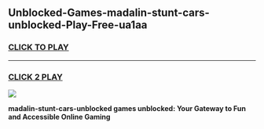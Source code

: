 
## Unblocked-Games-madalin-stunt-cars-unblocked-Play-Free-ua1aa
<h3>
<a href="https://premium76.site?title=madalin-stunt-cars-unblocked&ref=10A">CLICK TO PLAY</a></h3>
<hr>

<h3>
<a href="https://premium76.site?title=madalin-stunt-cars-unblocked&ref=10A">CLICK 2 PLAY</a>
  
</h3>

<a href="https://premium76.site?title=madalin-stunt-cars-unblocked&ref=10A"><img src="https://clearcache.store/games.png"></a>


**madalin-stunt-cars-unblocked games unblocked: Your Gateway to Fun and Accessible Online Gaming**
